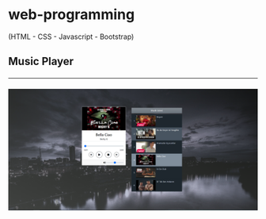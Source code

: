 # web-programming
(HTML - CSS - Javascript - Bootstrap)

## Music Player <hr>
<img src="project-ss/1.png"> <br/>
